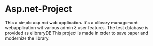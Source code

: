 # Asp.net-Project
This a simple asp.net web application.
It's a elibrary management webapplication wit various admin & user features.
The test database is provided as elibraryDB
This project is made in order to save paper and modernize the library.
